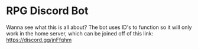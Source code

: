 # RPG Discord Bot

Wanna see what this is all about? 
The bot uses ID's to function so it will only work in the home server, which can be joined off of this link:
https://discord.gg/jnFfqhm